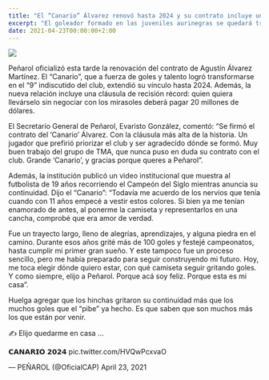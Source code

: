 ```yaml
---
title: "El “Canario” Álvarez renovó hasta 2024 y su contrato incluye una cláusula récord"
excerpt: "El goleador formado en las juveniles aurinegras se quedará tres años más en Peñarol. Su cláusula de recisión es de 20 millones de dólares."
date: 2021-04-23T00:00:00+2:00
---
```



<img src="https://www.republica.com.uy/wp-content/uploads/2021/04/Canario.jpg">


Peñarol oficializó esta tarde la renovación del contrato de Agustín Álvarez Martínez. El “Canario”, que a fuerza de goles y talento logró transformarse en el “9” indiscutido del club, extendió su vínculo hasta 2024. Además, la nueva relación incluye una cláusula de recisión récord: quien quiera llevárselo sin negociar con los mirasoles deberá pagar 20 millones de dólares.


El Secretario General de Peñarol, Evaristo González, comentó: “Se firmó el contrato del ‘Canario’ Álvarez. Con la cláusula más alta de la historia. Un jugador que prefirió priorizar el club y ser agradecido dónde se formó. Muy buen trabajo del grupo de TMA, que nunca puso en duda su contrato con el club. Grande ‘Canario’, y gracias porque queres a Peñarol”.


Además, la institución publicó un video institucional que muestra al futbolista de 19 años recorriendo el Campeón del Siglo mientras anuncia su continuidad. Dijo el “Canario”: “Todavía me acuerdo de los nervios que tenía cuando con 11 años empecé a vestir estos colores. Si bien ya me tenían enamorado de antes, al ponerme la camiseta y representarlos en una cancha, comprobé que era amor de verdad.


Fue un trayecto largo, lleno de alegrías, aprendizajes, y alguna piedra en el camino. Durante esos años grité más de 100 goles y festejé campeonatos, hasta cumplir mi primer gran sueño. Y este tampoco fue un proceso sencillo, pero me había preparado para seguir construyendo mi futuro. Hoy, me toca elegir dónde quiero estar, con qué camiseta seguir gritando goles. Y como siempre, elijo a Peñarol. Porque acá soy feliz. Porque esta es mi casa”.


Huelga agregar que los hinchas gritaron su continuidad más que los muchos goles que el “pibe” ya hecho. Es que saben que son muchos más los que están por venir.


✍️ Elijo quedarme en casa …


𝗖𝗔𝗡𝗔𝗥𝗜𝗢 𝟮𝟬𝟮𝟰 pic.twitter.com/HVQwPcxvaO


— PEÑAROL (@OficialCAP) April 23, 2021





